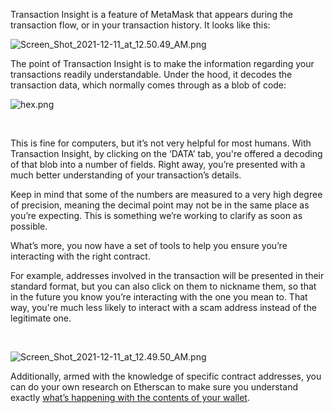 Transaction Insight is a feature of MetaMask that appears during the transaction flow, or in your transaction history. It looks like this:


![Screen_Shot_2021-12-11_at_12.50.49_AM.png](https://support.metamask.io/hc/article_attachments/4412852074139/Screen_Shot_2021-12-11_at_12.50.49_AM.png)


The point of Transaction Insight is to make the information regarding your transactions readily understandable. Under the hood, it decodes the transaction data, which normally comes through as a blob of code:


![hex.png](https://support.metamask.io/hc/article_attachments/4412843784859/hex.png)


 


This is fine for computers, but it’s not very helpful for most humans. With Transaction Insight, by clicking on the ‘DATA’ tab, you're offered a decoding of that blob into a number of fields. Right away, you’re presented with a much better understanding of your transaction’s details. 


Keep in mind that some of the numbers are measured to a very high degree of precision, meaning the decimal point may not be in the same place as you’re expecting. This is something we’re working to clarify as soon as possible.


What’s more, you now have a set of tools to help you ensure you’re interacting with the right contract.


For example, addresses involved in the transaction will be presented in their standard format, but you can also click on them to nickname them, so that in the future you know you’re interacting with the one you mean to. That way, you're much less likely to interact with a scam address instead of the legitimate one.


 


![Screen_Shot_2021-12-11_at_12.49.50_AM.png](https://support.metamask.io/hc/article_attachments/4412851893787/Screen_Shot_2021-12-11_at_12.49.50_AM.png)


  
Additionally, armed with the knowledge of specific contract addresses, you can do your own research on Etherscan to make sure you understand exactly [what’s happening with the contents of your wallet](https://support.metamask.io/hc/en-us/articles/360057536611).

